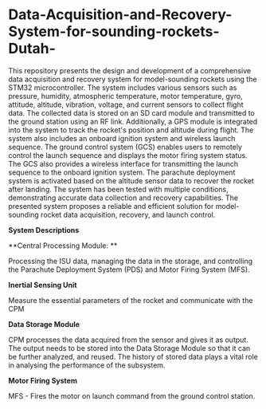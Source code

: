 # Data-Acquisition-and-Recovery-System-for-sounding-rockets-Dutah-


This repository presents the design and development of a comprehensive data acquisition and recovery system for model-sounding rockets using the STM32 microcontroller. The system includes various sensors such as pressure, humidity, atmospheric temperature, motor temperature, gyro, attitude, altitude, vibration, voltage, and current sensors to collect flight data. The collected data is stored on an SD card module and transmitted to the ground station using an RF link. Additionally, a GPS module is integrated into the system to track the rocket's position and altitude during flight. The system also includes an onboard ignition system and wireless launch sequence. The ground control system (GCS) enables users to remotely control the launch sequence and displays the motor firing system status. The GCS also provides a wireless interface for transmitting the launch sequence to the onboard ignition system. The parachute deployment system is activated based on the altitude sensor data to recover the rocket after landing. The system has been tested with multiple conditions, demonstrating accurate data collection and recovery capabilities. The presented system proposes a reliable and efficient solution for model-sounding rocket data acquisition, recovery, and launch control.

**System Descriptions**

**Central Processing Module:
**

Processing the ISU data, managing the data in the storage, and controlling the Parachute Deployment System (PDS) and Motor Firing System (MFS).

**Inertial Sensing Unit**

Measure the essential parameters of the rocket and communicate with the CPM 

**Data Storage Module**

CPM processes the data acquired from the sensor and gives it as output. The output needs to be stored into the Data Storage Module so that it can be further analyzed, and reused. The history of stored data plays a vital role in analysing the performance of the subsystem.

**Motor Firing System**

MFS - Fires the motor on launch command from the ground control station.
